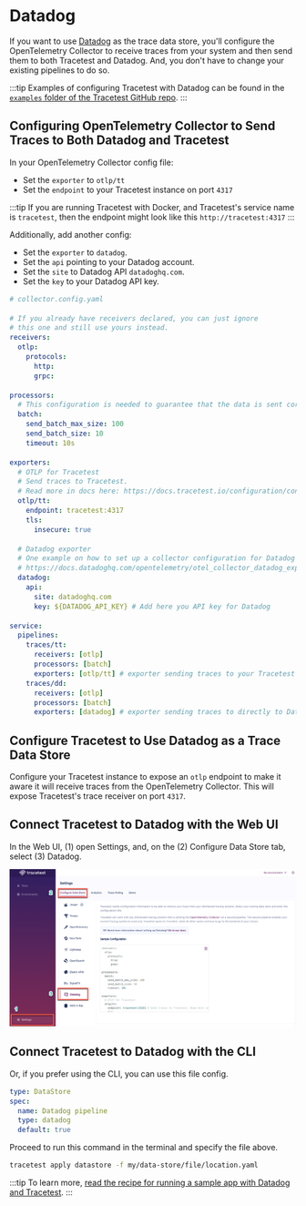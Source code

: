 # Datadog

If you want to use [Datadog](https://www.datadoghq.com/) as the trace data store, you'll configure the OpenTelemetry Collector to receive traces from your system and then send them to both Tracetest and Datadog. And, you don't have to change your existing pipelines to do so.

:::tip
Examples of configuring Tracetest with Datadog can be found in the [`examples` folder of the Tracetest GitHub repo](https://github.com/kubeshop/tracetest/tree/main/examples).
:::

## Configuring OpenTelemetry Collector to Send Traces to Both Datadog and Tracetest

In your OpenTelemetry Collector config file:

- Set the `exporter` to `otlp/tt`
- Set the `endpoint` to your Tracetest instance on port `4317`

:::tip
If you are running Tracetest with Docker, and Tracetest's service name is `tracetest`, then the endpoint might look like this `http://tracetest:4317`
:::

Additionally, add another config:

- Set the `exporter` to `datadog`.
- Set the `api` pointing to your Datadog account.
- Set the `site` to Datadog API `datadoghq.com`.
- Set the `key` to your Datadog API key.

```yaml
# collector.config.yaml

# If you already have receivers declared, you can just ignore
# this one and still use yours instead.
receivers:
  otlp:
    protocols:
      http:
      grpc:

processors:
  # This configuration is needed to guarantee that the data is sent correctly to Datadog
  batch:
    send_batch_max_size: 100
    send_batch_size: 10
    timeout: 10s

exporters:
  # OTLP for Tracetest
  # Send traces to Tracetest.
  # Read more in docs here: https://docs.tracetest.io/configuration/connecting-to-data-stores/opentelemetry-collector
  otlp/tt:
    endpoint: tracetest:4317
    tls:
      insecure: true

  # Datadog exporter
  # One example on how to set up a collector configuration for Datadog can be seen here:
  # https://docs.datadoghq.com/opentelemetry/otel_collector_datadog_exporter/?tab=onahost
  datadog:
    api:
      site: datadoghq.com
      key: ${DATADOG_API_KEY} # Add here you API key for Datadog

service:
  pipelines:
    traces/tt:
      receivers: [otlp]
      processors: [batch]
      exporters: [otlp/tt] # exporter sending traces to your Tracetest instance
    traces/dd:
      receivers: [otlp]
      processors: [batch]
      exporters: [datadog] # exporter sending traces to directly to Datadog
```

## Configure Tracetest to Use Datadog as a Trace Data Store

Configure your Tracetest instance to expose an `otlp` endpoint to make it aware it will receive traces from the OpenTelemetry Collector. This will expose Tracetest's trace receiver on port `4317`.

## Connect Tracetest to Datadog with the Web UI

In the Web UI, (1) open Settings, and, on the (2) Configure Data Store tab, select (3) Datadog.

![Datadog](../img/configure-datadog-0.11.3.png)

## Connect Tracetest to Datadog with the CLI

Or, if you prefer using the CLI, you can use this file config.

```yaml
type: DataStore
spec:
  name: Datadog pipeline
  type: datadog
  default: true
```

Proceed to run this command in the terminal and specify the file above.

```bash
tracetest apply datastore -f my/data-store/file/location.yaml
```

:::tip
To learn more, [read the recipe for running a sample app with Datadog and Tracetest](../../examples-tutorials/recipes/running-tracetest-with-datadog.md).
:::

